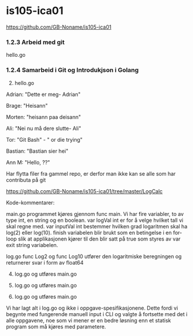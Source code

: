 ﻿# is105-ica01


https://github.com/GB-Noname/is105-ica01
### 1.2.3 Arbeid med git 
hello.go 

### 1.2.4 Samarbeid i Git og Introdukjson i Golang

2. hello.go

Adrian: "Dette er meg- Adrian"

Brage: "Heisann"

Morten: "heisann paa deisann"

Ali: "Nei nu må dere slutte- Ali"

Tor: "Git Bash" - " or die trying"

Bastian: "Bastian sier hei"

Ann M: "Hello, ??"

Har flytta filer fra gammel repo, er derfor man ikke kan se alle som har contributa på git


https://github.com/GB-Noname/is105-ica01/tree/master/LogCalc

Kode-kommentarer:

main.go
programmet kjøres gjennom func main. Vi har fire variabler, to av type int, en string og en boolean.
var logVal int er for å velge hvilket tall vi skal regne med.
var inputVal int bestemmer hvilken grad logaritmen skal ha log(2) eller log(10).
finish variabelen blir brukt som en betingelse i en for-loop slik at applikasjonen kjører til den blir satt på true som styres av var exit string variabelen.

log.go
func Log2 og func Log10 utfører den logaritmiske beregningen og returnerer svar i form av float64

4) log.go og utføres main.go 

5) log.go og utføres main.go

6) log.go og utføres main.go

Vi har lagt alt i log.go og ikke i oppgave-spesifikasjonene. Dette fordi vi begynte med fungerende manuell input i CLI og valgte å fortsette med det i alle oppgavene, noe som vi mener er en bedre løsning enn et statisk program som må kjøres med parametere. 